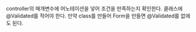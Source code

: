 
controller의 매개변수에 어노테이션을 넣어 조건을 만족하는지 확인한다.
클래스에 @Validated를 적어야 한다.
만약 class를 만들어 Form을 만들면 @Validated를 없애도 된다.

